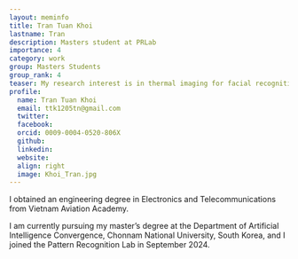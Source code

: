 ```yaml
---
layout: meminfo
title: Tran Tuan Khoi
lastname: Tran
description: Masters student at PRLab
importance: 4
category: work
group: Masters Students
group_rank: 4
teaser: My research interest is in thermal imaging for facial recognition...
profile:
  name: Tran Tuan Khoi
  email: ttk1205tn@gmail.com
  twitter: 
  facebook:
  orcid: 0009-0004-0520-806X
  github: 
  linkedin:
  website:
  align: right
  image: Khoi_Tran.jpg
---
```



I obtained an engineering degree in Electronics and Telecommunications from Vietnam Aviation Academy. 

I am currently pursuing my master’s degree at the Department of Artificial Intelligence Convergence, Chonnam National University, South Korea, and I joined the Pattern Recognition Lab in September 2024.
